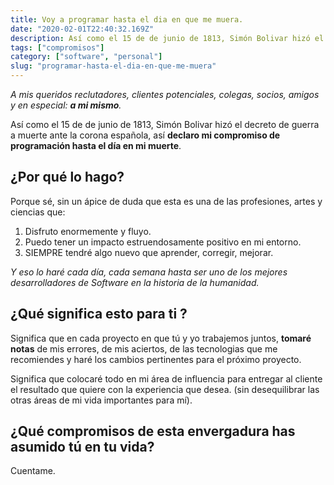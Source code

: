 ```yaml
---
title: Voy a programar hasta el dia en que me muera.
date: "2020-02-01T22:40:32.169Z"
description: Así como el 15 de de junio de 1813, Simón Bolivar hizó el decreto de guerra a muerte ante la corona española, así declaro...
tags: ["compromisos"]
category: ["software", "personal"]
slug: "programar-hasta-el-dia-en-que-me-muera"
---
```


_A mis queridos reclutadores, clientes potenciales, colegas, socios, amigos y en especial: **a mi mismo**._

Así como el 15 de de junio de 1813, Simón Bolivar hizó el decreto de guerra a muerte ante la corona española, así **declaro mi compromiso de programación hasta el día en mi muerte**.

## ¿Por qué lo hago?

Porque sé, sin un ápice de duda que esta es una de las profesiones, artes y ciencias que:

1. Disfruto enormemente y fluyo.
2. Puedo tener un impacto estruendosamente positivo en mi entorno.
3. SIEMPRE tendré algo nuevo que aprender, corregir, mejorar.

_Y eso lo haré cada día, cada semana hasta ser uno de los mejores desarrolladores de Software en la historia de la humanidad._

## ¿Qué significa esto para ti ?

Significa que en cada proyecto en que tú y yo trabajemos juntos, **tomaré notas** de mis errores, de mis aciertos, de las tecnologias que me recomiendes y haré los cambios pertinentes para el próximo proyecto.

Significa que colocaré todo en mi área de influencia para entregar al cliente el resultado que quiere con la experiencia que desea. (sin desequilibrar las otras áreas de mi vida importantes para mí).

## ¿Qué compromisos de esta envergadura has asumido tú en tu vida?

Cuentame.
